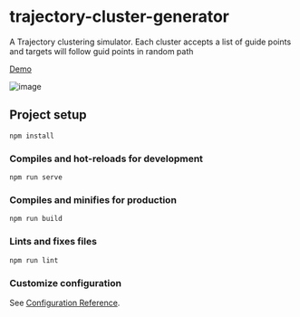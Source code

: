 # trajectory-cluster-generator

A Trajectory clustering simulator. Each cluster accepts a list of guide points and targets will follow guid points in random path

[Demo](https://jafarakhondali.github.io/cluster-trajectory-generator/)

![image](https://user-images.githubusercontent.com/11364402/122849325-880e8800-d320-11eb-94ef-7a6b60a97aa3.png)


## Project setup
```
npm install
```

### Compiles and hot-reloads for development
```
npm run serve
```

### Compiles and minifies for production
```
npm run build
```

### Lints and fixes files
```
npm run lint
```

### Customize configuration
See [Configuration Reference](https://cli.vuejs.org/config/).

